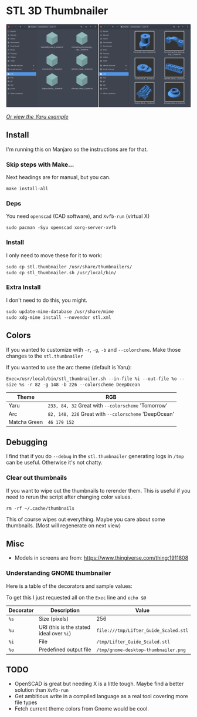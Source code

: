 # STL 3D Thumbnailer

![Before and After][banda]

_[Or view the Yaru example][yaru]_

## Install

I'm running this on Manjaro so the instructions are for that.

### Skip steps with Make...

Next headings are for manual, but you can.

```
make install-all
```

### Deps

You need `openscad` (CAD software), and `Xvfb-run` (virtual X)

```
sudo pacman -Syu openscad xorg-server-xvfb
```

### Install

I only need to move these for it to work:

```
sudo cp stl.thumbnailer /usr/share/thumbnailers/
sudo cp stl_thumbnailer.sh /usr/local/bin/
```

### Extra Install

I don't need to do this, you might.

```
sudo update-mime-database /usr/share/mime
sudo xdg-mime install --novendor stl.xml
```

## Colors

If you wanted to customize with `-r`, `-g`, `-b` and `--colorcheme`. Make those
changes to the `stl.thumbnailer`

If you wanted to use the arc theme (default is Yaru):

```
Exec=/usr/local/bin/stl_thumbnailer.sh --in-file %i --out-file %o --size %s -r 82 -g 148 -b 226 --colorscheme DeepOcean
```

| Theme         | RGB                                                    |
|---------------|--------------------------------------------------------|
| Yaru          | `233, 84, 32` Great with `--colorscheme` 'Tomorrow'    |
| Arc           | `82, 148, 226` Great with `--colorscheme` 'DeepOcean'  |
| Matcha Green  | `46 179 152`                                           |

## Debugging

I find that if you do `--debug` in the `stl.thumbnailer` generating logs in `/tmp` can be useful. Otherwise it's not chatty.

### Clear out thumbnails

If you want to wipe out the thumbnails to rerender them. This is useful if you need to rerun the script after changing color values.

```
rm -rf ~/.cache/thumbnails
```

This of course wipes out everything. Maybe you care about some thumbnails. (Most will regenerate on next view)

## Misc

* Models in screens are from: https://www.thingiverse.com/thing:1911808

### Understanding GNOME thumbnailer

Here is a table of the decorators and sample values:

To get this I just requested all on the `Exec` line and `echo $@`

| Decorator | Description | Value |
|-----------|-------------|-------|
| `%s` | Size (pixels) | 256 |
| `%u` | URI (this is the stated ideal over `%i`) | `file:///tmp/Lifter_Guide_Scaled.stl` |
| `%i` | File | `/tmp/Lifter_Guide_Scaled.stl` |
| `%o` | Predefined output file | `/tmp/gnome-desktop-thumbnailer.png` |

## TODO

* OpenSCAD is great but needing X is a little tough. Maybe find a better solution than `Xvfb-run`
* Get ambitious write in a compiled language as a real tool covering more file types
* Fetch current theme colors from Gnome would be cool.

[banda]: ./assets/before-after.png
[yaru]: ./assets/yaru.png
